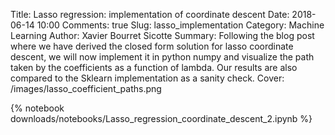 Title: Lasso regression: implementation of coordinate descent
Date: 2018-06-14 10:00
Comments: true
Slug: lasso_implementation
Category: Machine Learning
Author: Xavier Bourret Sicotte
Summary: Following the blog post where we have derived the closed form solution for lasso coordinate descent, we will now implement it in python numpy and visualize the path taken by the coefficients as a function of lambda. Our results are also compared to the Sklearn implementation as a sanity check. 
Cover: /images/lasso_coefficient_paths.png

{% notebook downloads/notebooks/Lasso_regression_coordinate_descent_2.ipynb %}
